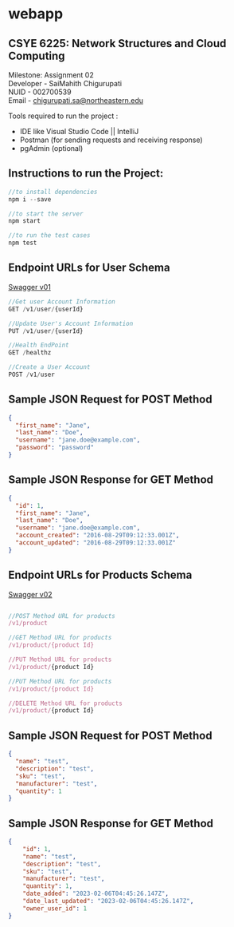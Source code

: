 # webapp

## CSYE 6225: Network Structures and Cloud Computing

Milestone: Assignment 02 </br>
Developer - SaiMahith Chigurupati </br>
NUID - 002700539 </br>
Email - chigurupati.sa@northeastern.edu

Tools required to run the project : 

- IDE like Visual Studio Code || IntelliJ 
- Postman (for sending requests and receiving response)
- pgAdmin (optional)

## Instructions to run the Project:
``` JavaScript
//to install dependencies
npm i --save 

//to start the server
npm start 

//to run the test cases
npm test 
```

## Endpoint URLs for User Schema

<a href = "https://app.swaggerhub.com/apis-docs/csye6225-webapp/cloud-native-webapp/spring2023-a1">Swagger v01</a>

``` JavaScript
//Get user Account Information 
GET /v1/user/{userId}

//Update User's Account Information 
PUT /v1/user/{userId}

//Health EndPoint 
GET /healthz

//Create a User Account 
POST /v1/user
```

## Sample JSON Request for POST Method

```JSON
{ 
  "first_name": "Jane",
  "last_name": "Doe",
  "username": "jane.doe@example.com",
  "password": "password"
}
```


## Sample JSON Response for GET Method

``` JSON
{
  "id": 1,
  "first_name": "Jane",
  "last_name": "Doe",
  "username": "jane.doe@example.com",
  "account_created": "2016-08-29T09:12:33.001Z",
  "account_updated": "2016-08-29T09:12:33.001Z"
}
```

## Endpoint URLs for Products Schema

<a href = "https://app.swaggerhub.com/apis-docs/csye6225-webapp/cloud-native-webapp/spring2023-a2#/authenticated/put_v1_product__productId_">Swagger v02</a>

``` JavaScript

//POST Method URL for products
/v1/product

//GET Method URL for products
/v1/product/{product Id}

//PUT Method URL for products
/v1/product/{product Id}

//PUT Method URL for products
/v1/product/{product Id}

//DELETE Method URL for products
/v1/product/{product Id}

```

## Sample JSON Request for POST Method
``` JSON
{
  "name": "test",
  "description": "test",
  "sku": "test",
  "manufacturer": "test",
  "quantity": 1
}
```

## Sample JSON Response for GET Method
``` JSON
{
    "id": 1,
    "name": "test",
    "description": "test",
    "sku": "test",
    "manufacturer": "test",
    "quantity": 1,
    "date_added": "2023-02-06T04:45:26.147Z",
    "date_last_updated": "2023-02-06T04:45:26.147Z",
    "owner_user_id": 1
}
```



